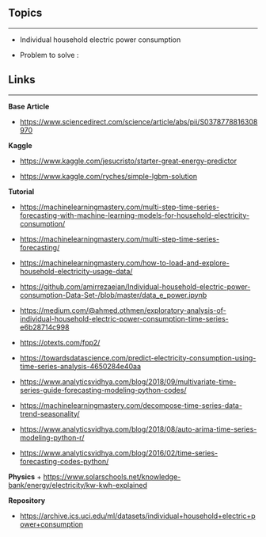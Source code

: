## Topics
___

+ Individual household electric power consumption

+ Problem to solve :

## Links
____

**Base Article**
+ https://www.sciencedirect.com/science/article/abs/pii/S0378778816308970


**Kaggle**
+ https://www.kaggle.com/jesucristo/starter-great-energy-predictor

+ https://www.kaggle.com/ryches/simple-lgbm-solution

**Tutorial**
+ https://machinelearningmastery.com/multi-step-time-series-forecasting-with-machine-learning-models-for-household-electricity-consumption/

+ https://machinelearningmastery.com/multi-step-time-series-forecasting/

+ https://machinelearningmastery.com/how-to-load-and-explore-household-electricity-usage-data/

+ https://github.com/amirrezaeian/Individual-household-electric-power-consumption-Data-Set-/blob/master/data_e_power.ipynb

+ https://medium.com/@ahmed.othmen/exploratory-analysis-of-individual-household-electric-power-consumption-time-series-e6b28714c998

+ https://otexts.com/fpp2/
+ https://towardsdatascience.com/predict-electricity-consumption-using-time-series-analysis-4650284e40aa

+ https://www.analyticsvidhya.com/blog/2018/09/multivariate-time-series-guide-forecasting-modeling-python-codes/


+ https://machinelearningmastery.com/decompose-time-series-data-trend-seasonality/
+ https://www.analyticsvidhya.com/blog/2018/08/auto-arima-time-series-modeling-python-r/
+ https://www.analyticsvidhya.com/blog/2016/02/time-series-forecasting-codes-python/

**Physics**
    + https://www.solarschools.net/knowledge-bank/energy/electricity/kw-kwh-explained


**Repository**
+ https://archive.ics.uci.edu/ml/datasets/individual+household+electric+power+consumption